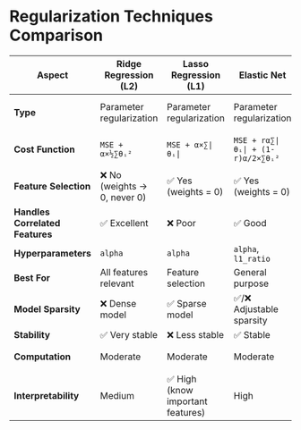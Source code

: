 # Regularization Techniques Comparison

| Aspect                          | Ridge Regression (L2)        | Lasso Regression (L1)             | Elastic Net                       | Early Stopping                  |
| ------------------------------- | ---------------------------- | --------------------------------- | --------------------------------- | ------------------------------- |
| **Type**                        | Parameter regularization     | Parameter regularization          | Parameter regularization          | Training process regularization |
| **Cost Function**               | `MSE + α×½∑θᵢ²`              | `MSE + α×∑\|θᵢ\|`                 | `MSE + rα∑\|θᵢ\| + (1-r)α/2×∑θᵢ²` | Stop when val error increases   |
| **Feature Selection**           | ❌ No (weights → 0, never 0) | ✅ Yes (weights = 0)              | ✅ Yes (weights = 0)              | ❌ No                           |
| **Handles Correlated Features** | ✅ Excellent                 | ❌ Poor                           | ✅ Good                           | ✅ Good                         |
| **Hyperparameters**             | `alpha`                      | `alpha`                           | `alpha`, `l1_ratio`               | `patience`                      |
| **Best For**                    | All features relevant        | Feature selection                 | General purpose                   | Iterative algorithms            |
| **Model Sparsity**              | ❌ Dense model               | ✅ Sparse model                   | ✅/❌ Adjustable sparsity         | ❌ Dense model                  |
| **Stability**                   | ✅ Very stable               | ❌ Less stable                    | ✅ Stable                         | ✅ Stable                       |
| **Computation**                 | Moderate                     | Moderate                          | Moderate                          | ⚡ Saves computation            |
| **Interpretability**            | Medium                       | ✅ High (know important features) | High                              | Medium                          |
